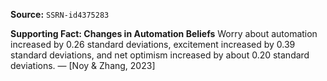 **Source:** `SSRN-id4375283`

**Supporting Fact: Changes in Automation Beliefs**
Worry about automation increased by 0.26 standard deviations, excitement increased by 0.39 standard deviations, and net optimism increased by about 0.20 standard deviations. — [Noy & Zhang, 2023]
